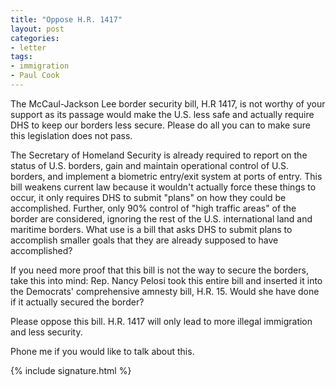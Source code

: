 ```yaml
---
title: "Oppose H.R. 1417"
layout: post
categories:
- letter
tags:
- immigration
- Paul Cook
---
```


The McCaul-Jackson Lee border security bill, H.R 1417, is not worthy of your support as its passage would make the U.S. less safe and actually require DHS to keep our borders less secure. Please do all you can to make sure this legislation does not pass.

The Secretary of Homeland Security is already required to report on the status of U.S. borders, gain and maintain operational control of U.S. borders, and implement a biometric entry/exit system at ports of entry. This bill weakens current law because it wouldn't actually force these things to occur, it only requires DHS to submit "plans" on how they could be accomplished. Further, only 90% control of "high traffic areas" of the border are considered, ignoring the rest of the U.S. international land and maritime borders. What use is a bill that asks DHS to submit plans to accomplish smaller goals that they are already supposed to have accomplished?

If you need more proof that this bill is not the way to secure the borders, take this into mind: Rep. Nancy Pelosi took this entire bill and inserted it into the Democrats' comprehensive amnesty bill, H.R. 15. Would she have done if it actually secured the border?

Please oppose this bill. H.R. 1417 will only lead to more illegal immigration and less security.

Phone me if you would like to talk about this.

{% include signature.html %}
